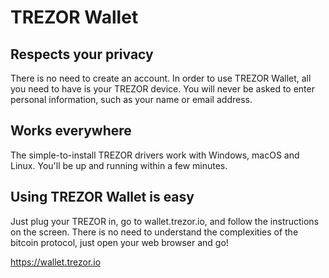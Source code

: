 TREZOR Wallet
=============

Respects your privacy
---------------------

There is no need to create an account. In order to use TREZOR Wallet, all you need to have is your TREZOR device. You will never be asked to enter personal
information, such as your name or email address.

Works everywhere
----------------

The simple-to-install TREZOR drivers work with Windows, macOS and Linux. You'll
be up and running within a few minutes.

Using TREZOR Wallet is easy
--------------------------

Just plug your TREZOR in, go to wallet.trezor.io, and follow the instructions on
the screen. There is no need to understand the complexities of the bitcoin
protocol, just open your web browser and go!

https://wallet.trezor.io
